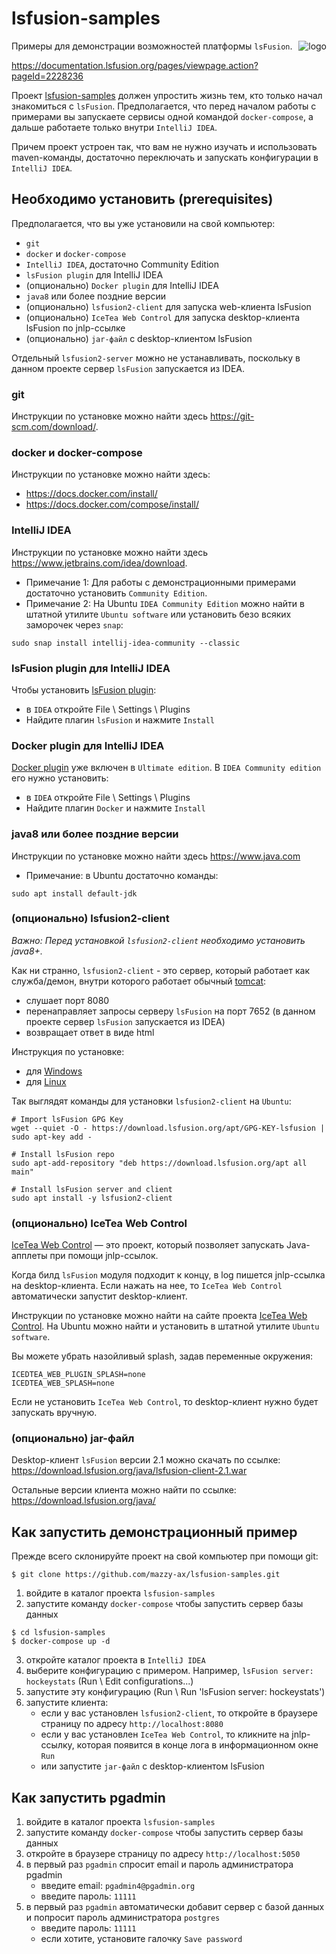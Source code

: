 # lsfusion-samples

[project]:https://github.com/mazzy-ax/lsfusion-samples
[license]:https://github.com/mazzy-ax/lsfusion-samples/blob/master/LICENSE

<img alt="logo" src="https://lsfusion.org/themes/lsfusion/assets/images/i-logo-lsfusion.svg" align="right">

Примеры для демонстрации возможностей платформы `lsFusion`.

<https://documentation.lsfusion.org/pages/viewpage.action?pageId=2228236>

Проект [lsfusion-samples][project] должен упростить жизнь тем, кто только начал знакомиться с `lsFusion`.
Предполагается, что перед началом работы с примерами вы запускаете сервисы одной командой `docker-compose`,
а дальше работаете только внутри `IntelliJ IDEA`.

Причем проект устроен так, что вам не нужно изучать и использовать maven-команды,
достаточно переключать и запускать конфигурации в `IntelliJ IDEA`.

## Необходимо установить (prerequisites)

Предполагается, что вы уже установили на свой компьютер:

* `git`
* `docker` и `docker-compose`
* `IntelliJ IDEA`, достаточно Community Edition
* `lsFusion plugin` для IntelliJ IDEA
* (опционально) `Docker plugin` для IntelliJ IDEA
* `java8` или более поздние версии
* (опционально) `lsfusion2-client` для запуска web-клиента lsFusion
* (опционально) `IceTea Web Control` для запуска desktop-клиента lsFusion по jnlp-ссылке
* (опционально) `jar-файл` с desktop-клиентом lsFusion

Отдельный `lsfusion2-server` можно не устанавливать, поскольку в данном проекте сервер `lsFusion` запускается из IDEA.

### git

Инструкции по установке можно найти здесь <https://git-scm.com/download/>.

### docker и docker-compose

Инструкции по установке можно найти здесь:

* <https://docs.docker.com/install/>
* <https://docs.docker.com/compose/install/>

### IntelliJ IDEA

Инструкции по установке можно найти здесь <https://www.jetbrains.com/idea/download>.

* Примечание 1: Для работы с демонстрационными примерами достаточно установить `Community Edition`.
* Примечание 2: На Ubuntu `IDEA Community Edition` можно найти в штатной утилите `Ubuntu software`
или установить безо всяких заморочек через `snap`:

```
sudo snap install intellij-idea-community --classic 
```

### lsFusion plugin для IntelliJ IDEA

Чтобы установить [lsFusion plugin](https://plugins.jetbrains.com/plugin/7601-lsfusion/):

* в `IDEA` откройте File \ Settings \ Plugins
* Найдите плагин `lsFusion` и нажмите `Install`  

### Docker plugin для IntelliJ IDEA

[Docker plugin](https://plugins.jetbrains.com/plugin/7724-docker/) уже включен в `Ultimate edition`.
В `IDEA Community edition` его нужно установить:

* в `IDEA` откройте File \ Settings \ Plugins
* Найдите плагин `Docker` и нажмите `Install`  

### java8 или более поздние версии

Инструкции по установке можно найти здесь <https://www.java.com>

* Примечание: в Ubuntu достаточно команды:

```
sudo apt install default-jdk
```

### (опционально) lsfusion2-client

*Важно: Перед установкой `lsfusion2-client` необходимо установить java8+.* 

Как ни странно, `lsfusion2-client` - это сервер, который работает как служба/демон, внутри которого работает обычный [tomcat](https://tomcat.apache.org/):
* слушает порт 8080
* перенаправляет запросы серверу `lsFusion` на порт 7652 (в данном проекте сервер `lsFusion` запускается из IDEA)
* возвращает ответ в виде html

Инструкция по установке:

* для [Windows](https://documentation.lsfusion.org/pages/viewpage.action?pageId=57738076)
* для [Linux](https://documentation.lsfusion.org/pages/viewpage.action?pageId=57738078)

Так выглядят команды для установки `lsfusion2-client` на `Ubuntu`:

```
# Import lsFusion GPG Key
wget --quiet -O - https://download.lsfusion.org/apt/GPG-KEY-lsfusion | sudo apt-key add -

# Install lsFusion repo
sudo apt-add-repository "deb https://download.lsfusion.org/apt all main"

# Install lsFusion server and client
sudo apt install -y lsfusion2-client
```

### (опционально) IceTea Web Control

[IceTea Web Control](https://icedtea.classpath.org/wiki/IcedTea-Web) &mdash; это проект, который позволяет запускать
Java-апплеты при помощи jnlp-ссылок.

Когда билд `lsFusion` модуля подходит к концу, в log пишется jnlp-ссылка
на desktop-клиента. Если нажать на нее, то `IceTea Web Control` автоматически запустит desktop-клиент.

Инструкции по установке можно найти на сайте проекта [IceTea Web Control](https://icedtea.classpath.org/wiki/IcedTea-Web).
На Ubuntu можно найти и установить в штатной утилите `Ubuntu software`. 

Вы можете убрать назойливый splash, задав переменные окружения:

```
ICEDTEA_WEB_PLUGIN_SPLASH=none
ICEDTEA_WEB_SPLASH=none
```   

Если не установить `IceTea Web Control`, то desktop-клиент нужно будет запускать вручную.

### (опционально) jar-файл

Desktop-клиент `lsFusion` версии 2.1 можно скачать по ссылке: <https://download.lsfusion.org/java/lsfusion-client-2.1.war>

Остальные версии клиента можно найти по ссылке: <https://download.lsfusion.org/java/>

## Как запустить демонстрационный пример

Прежде всего склонируйте проект на свой компьютер при помощи git:

```
$ git clone https://github.com/mazzy-ax/lsfusion-samples.git
```

1. войдите в каталог проекта `lsfusion-samples`
2. запустите команду `docker-compose` чтобы запустить сервер базы данных

```
$ cd lsfusion-samples
$ docker-compose up -d
```

3. откройте каталог проекта в `IntelliJ IDEA`
4. выберите конфигурацию с примером. Например, `lsFusion server: hockeystats` (Run \ Edit configurations...)
5. запустите эту конфигурацию (Run \ Run 'lsFusion server: hockeystats')
6. запустите клиента:
   * если у вас установлен `lsfusion2-client`, то откройте в браузере страницу по адресу `http://localhost:8080`
   * если у вас установлен `IceTea Web Control`, то кликните на jnlp-ссылку, которая появится в конце лога в информационном окне `Run`
   * или запустите `jar-файл` с desktop-клиентом lsFusion

## Как запустить pgadmin

1. войдите в каталог проекта `lsfusion-samples`
2. запустите команду `docker-compose` чтобы запустить сервер базы данных
3. откройте в браузере страницу по адресу `http://localhost:5050`
4. в первый раз `pgadmin` спросит email и пароль администратора pgadmin
   * введите email: `pgadmin4@pgadmin.org`
   * введите пароль: `11111`
5. в первый раз `pgadmin` автоматически добавит сервер с базой данных и попросит пароль администратора `postgres`
   * введите пароль: `11111`
   * если хотите, установите галочку `Save password`

